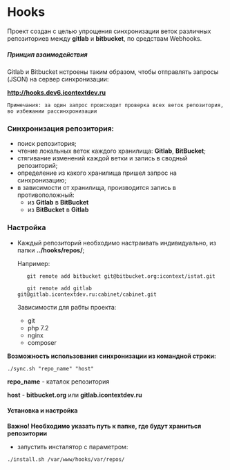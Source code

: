 Hooks
=====

Проект создан с целью упрощения синхронизации веток различных репозиториев между **gitlab** и **bitbucket**, по средствам Webhooks.

##### Принцип взаимодействия

Gitlab и Bitbucket нстроены таким образом, чтобы отправлять запросы (JSON) на сервер синхронизации:

**http://hooks.dev6.icontextdev.ru**

```
Примечания: за один запрос происходит проверка всех веток репозитория, во избежании рассинхронизации
```

### Синхронизация репозитория:

- поиск репозитория;
- чтение локальных веток каждого хранилища: **Gitlab**, **BitBucket**;
- стягивание изменений каждой ветки и запись в сводный репозиторий;
- определение из какого хранилища пришел запрос на синхронизацию;
- в зависимости от хранилища, производится запись в противоположный:
   - из **Gitlab** в **BitBucket**
   - из **BitBucket** в **Gitlab**


### Настройка

- Каждый репозиторий необходимо настраивать индивидуально, из папки **../hooks/repos/**;
    
    Например:
    
    ```
       git remote add bitbucket git@bitbucket.org:icontext/istat.git
    ```
    ```
       git remote add gitlab git@gitlab.icontextdev.ru:cabinet/cabinet.git
    ```
    
    Зависимости для рабты проекта:
    * git
    * php 7.2
    * nginx
    * composer
        
**Возможность использования синхронизации из командной строки:**

```
./sync.sh "repo_name" "host"
```

**repo_name** - каталок репозитория

**host** - **bitbucket.org** или **gitlab.icontextdev.ru**

#### Установка и настройка

**Важно! Необходимо указать путь к папке, где будут храниться репозитории**

- запустить инсталятор с параметром:

```
./install.sh /var/www/hooks/var/repos/
```
